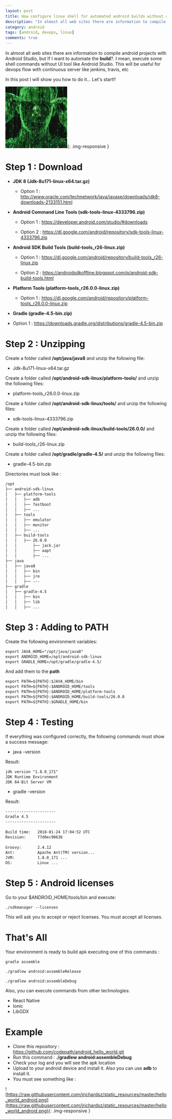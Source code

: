 ```yaml
---
layout: post
title: How configure linux shell for automated android builds without android studio
description: "In almost all web sites there are information to compile android projects with Android Studio..."
category: android
tags: [android, devops, linux]
comments: true  
---
```


In almost all web sites there are information to compile android projects with Android Studio, but If I want to automate the **build**?. I mean, execute some shell commands without UI tool like Android Studio. This will be useful for devops flow with continuous server like jenkins, travis, etc

In this post I will show you how to do it... Let's start!!

![neo-shell-face](https://raw.githubusercontent.com/jrichardsz/static_resources/master/neo-shell-face.png){: .img-responsive }

# Step 1 : Download

- **JDK 8 (Jdk-8u171-linux-x64.tar.gz)**

  - Option 1 : http://www.oracle.com/technetwork/java/javase/downloads/jdk8-downloads-2133151.html

- **Android Command Line Tools (sdk-tools-linux-4333796.zip)**

  - Option 1 : https://developer.android.com/studio/#downloads

  - Option 2 : https://dl.google.com/android/repository/sdk-tools-linux-4333796.zip

- **Android SDK Build Tools (build-tools_r26-linux.zip)**

  - Option 1 : https://dl.google.com/android/repository/build-tools_r26-linux.zip

  - Option 2 : https://androidsdkoffline.blogspot.com/p/android-sdk-build-tools.html

- **Platform Tools (platform-tools_r26.0.0-linux.zip)**

  - Option 1 : https://dl.google.com/android/repository/platform-tools_r26.0.0-linux.zip


- **Gradle (gradle-4.5-bin.zip)**

- Option 1 : https://downloads.gradle.org/distributions/gradle-4.5-bin.zip

# Step 2 : Unzipping

Create a folder called **/opt/java/java8** and unzip the following file:

- Jdk-8u171-linux-x64.tar.gz

Create a folder called **/opt/android-sdk-linux/platform-tools/** and unzip the following files:

- platform-tools_r26.0.0-linux.zip

Create a folder called **/opt/android-sdk-linux/tools/** and unzip the following files:
- sdk-tools-linux-4333796.zip

Create a folder called **/opt/android-sdk-linux/build-tools/26.0.0/** and unzip the following files:
- build-tools_r26-linux.zip

Create a folder called **/opt/gradle/gradle-4.5/** and unzip the following files:
- gradle-4.5-bin.zip


Directories must look like :

```
/opt
├── android-sdk-linux
│   ├── platform-tools
│   │   ├── adb
│   │   ├── fastboot
│   │   ├── ...
│   ├── tools
│   │   ├── emulator
│   │   ├── monitor
│   │   ├── ...
│   ├── build-tools
│   │   ├── 26.0.0
│   │       ├── jack.jar
│   │       ├── aapt
│   │       ├── ...
├── java
│   ├── java8
│   │   ├── bin
│   │   ├── jre
│   │   ├── ---
├── gradle
│   ├── gradle-4.5
│   │   ├── bin
│   │   ├── lib
│   │   ├── ...

```

# Step 3 : Adding to PATH

Create the following environment variables:

```
export JAVA_HOME="/opt/java/java8"
export ANDROID_HOME=/opt/android-sdk-linux
export GRADLE_HOME=/opt/gradle/gradle-4.5/
```

And add them to the **path**

```
export PATH=${PATH}:$JAVA_HOME/bin
export PATH=${PATH}:$ANDROID_HOME/tools
export PATH=${PATH}:$ANDROID_HOME/platform-tools
export PATH=${PATH}:$ANDROID_HOME/build-tools/26.0.0
export PATH=${PATH}:$GRADLE_HOME/bin
```

# Step 4 : Testing

If everything was configured correctly, the following commands must show a success message:

- java -version

Result:

```
jdk version "1.8.0_171"
JDK Runtime Environment
JDK 64-Bit Server VM
```

- gradle -version

Result:

```
----------------------
Gradle 4.5
----------------------

Build time:   2018-01-24 17:04:52 UTC
Revision:     77d0ec90636

Groovy:       2.4.12
Ant:          Apache Ant(TM) version...
JVM:          1.8.0_171 ...
OS:           Linux ...
```

# Step 5 : Android licenses

Go to your $ANDROID_HOME/tools/bin and execute:

```
./sdkmanager --licenses
```

This will ask you to accept or reject licenses. You must accept all licenses.

# That's All

Your environment is ready to build apk executing one of this commands :

```
gradle assemble
```

```
./gradlew android:assembleRelease
```

```
./gradlew android:assembleDebug
```

Also, you can execute commands from other technologies:

- React Native
- Ionic
- LibGDX

# Example

- Clone this repository : https://github.com/codepath/android_hello_world.git
- Run this command : **./gradlew android:assembleDebug**
- Check your log and you will see the apk location
- Upload to your android device and install it. Also you can use **adb** to install it.
- You must see something like :

![https://raw.githubusercontent.com/jrichardsz/static_resources/master/hello_world_android.png](https://raw.githubusercontent.com/jrichardsz/static_resources/master/hello_world_android.png){: .img-responsive }
